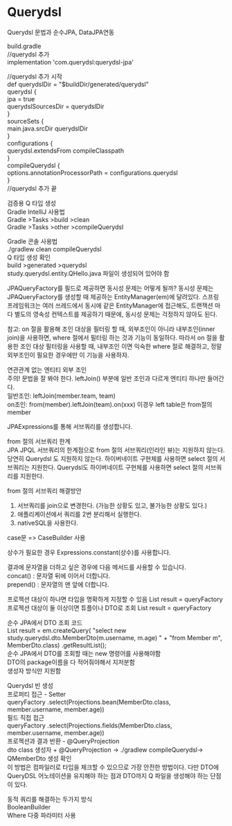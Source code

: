 # Querydsl
Querydsl 문법과 순수JPA, DataJPA연동<br/>

build.gradle<br/>
//querydsl 추가<br/>
 implementation 'com.querydsl:querydsl-jpa'

//querydsl 추가 시작<br/>
def querydslDir = "$buildDir/generated/querydsl"<br/>
querydsl {<br/>
 jpa = true<br/>
 querydslSourcesDir = querydslDir<br/>
}<br/>
sourceSets {<br/>
 main.java.srcDir querydslDir<br/>
}<br/>
configurations {<br/>
 querydsl.extendsFrom compileClasspath<br/>
}<br/>
compileQuerydsl {<br/>
 options.annotationProcessorPath = configurations.querydsl<br/>
}<br/>
//querydsl 추가 끝<br/>

검증용 Q 타입 생성<br/>
Gradle IntelliJ 사용법<br/>
Gradle >Tasks >build >clean<br/>
Gradle >Tasks >other >compileQuerydsl<br/>

Gradle 콘솔 사용법<br/>
./gradlew clean compileQuerydsl<br/>
Q 타입 생성 확인<br/>
build >generated >querydsl<br/>
study.querydsl.entity.QHello.java 파일이 생성되어 있어야 함<br/>

JPAQueryFactory를 필드로 제공하면 동시성 문제는 어떻게 될까? 동시성 문제는 JPAQueryFactory를
생성할 때 제공하는 EntityManager(em)에 달려있다. 스프링 프레임워크는 여러 쓰레드에서 동시에 같은
EntityManager에 접근해도, 트랜잭션 마다 별도의 영속성 컨텍스트를 제공하기 때문에, 동시성 문제는
걱정하지 않아도 된다.<br/>

참고: on 절을 활용해 조인 대상을 필터링 할 때, 외부조인이 아니라 내부조인(inner join)을 사용하면,
where 절에서 필터링 하는 것과 기능이 동일하다. 따라서 on 절을 활용한 조인 대상 필터링을 사용할 때,
내부조인 이면 익숙한 where 절로 해결하고, 정말 외부조인이 필요한 경우에만 이 기능을 사용하자.<br/>

연관관계 없는 엔티티 외부 조인<br/>
주의! 문법을 잘 봐야 한다. leftJoin() 부분에 일반 조인과 다르게 엔티티 하나만 들어간다.<br/>
일반조인: leftJoin(member.team, team) <br/>
on조인: from(member).leftJoin(team).on(xxx) 이경우 left table은 from절의 member<br/>

JPAExpressions를 통해 서브쿼리를 생성합니다.<br/>

from 절의 서브쿼리 한계<br/>
JPA JPQL 서브쿼리의 한계점으로 from 절의 서브쿼리(인라인 뷰)는 지원하지 않는다. 당연히 Querydsl
도 지원하지 않는다. 하이버네이트 구현체를 사용하면 select 절의 서브쿼리는 지원한다. Querydsl도
하이버네이트 구현체를 사용하면 select 절의 서브쿼리를 지원한다.<br/>

from 절의 서브쿼리 해결방안<br/>
1. 서브쿼리를 join으로 변경한다. (가능한 상황도 있고, 불가능한 상황도 있다.)<br/>
2. 애플리케이션에서 쿼리를 2번 분리해서 실행한다.<br/>
3. nativeSQL을 사용한다. <br/>

case문 => CaseBuilder 사용<br/>

상수가 필요한 경우 Expressions.constant(상수)를 사용합니다.<br/>

결과에 문자열을 더하고 싶은 경우에 다음 메서드를 사용할 수 있습니다.<br/>
concat() : 문자열 뒤에 이어서 더합니다.<br/>
prepend() : 문자열의 맨 앞에 더합니다.<br/>

프로젝션 대상이 하나면 타입을 명확하게 지정할 수 있음 List<String> result = queryFactory<br/>
프로젝션 대상이 둘 이상이면 튜플이나 DTO로 조회 List<Tuple> result = queryFactory<br/>

순수 JPA에서 DTO 조회 코드<br/>
List<MemberDto> result = em.createQuery(
 "select new study.querydsl.dto.MemberDto(m.username, m.age) " +
 "from Member m", MemberDto.class)
 .getResultList();<br/>
순수 JPA에서 DTO를 조회할 때는 new 명령어를 사용해야함<br/>
DTO의 package이름을 다 적어줘야해서 지저분함<br/>
생성자 방식만 지원함<br/>

Querydsl 빈 생성<br/>
프로퍼티 접근 - Setter<br/>
queryFactory
 .select(Projections.bean(MemberDto.class,
 member.username,
 member.age))<br/>
 필드 직접 접근<br/>
 queryFactory
 .select(Projections.fields(MemberDto.class,
 member.username,
 member.age))
 <br/>
프로젝션과 결과 반환 - @QueryProjection<br/>
dto class 생성자 + @QueryProjection -> ./gradlew compileQuerydsl-> QMemberDto 생성 확인<br/>
이 방법은 컴파일러로 타입을 체크할 수 있으므로 가장 안전한 방법이다. 다만 DTO에 QueryDSL
어노테이션을 유지해야 하는 점과 DTO까지 Q 파일을 생성해야 하는 단점이 있다.

동적 쿼리를 해결하는 두가지 방식<br/>
BooleanBuilder<br/>
Where 다중 파라미터 사용<br/>


